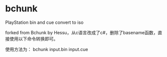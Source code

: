 # bchunk
PlayStation bin and cue convert to iso


forked from Bchunk by Hessu，从c语言改成了c#，删除了basename函数，直接使用以下命令转换即可。


使用方法为：
bchunk input.bin input.cue


